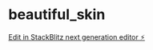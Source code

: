 # beautiful_skin

[Edit in StackBlitz next generation editor ⚡️](https://stackblitz.com/~/github.com/davidmanubens89/beautiful_skin)
